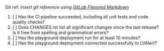 Git ref: *Insert git reference using [GitLab Flavored Markdown](https://git.ligo.org/help/user/markdown.md#special-gitlab-references)*

1. [ ] Has the CI pipeline succeeded, including all unit tests and code quality checks?
2. [ ] Does CHANGES.rst list all significant changes since the last release? Is it free from spelling and grammatical errors?
3. [ ] Has the playground deployment run for at least 10 minutes?
4. [ ] Has the playground deployment connected successfully to LVAlert?
